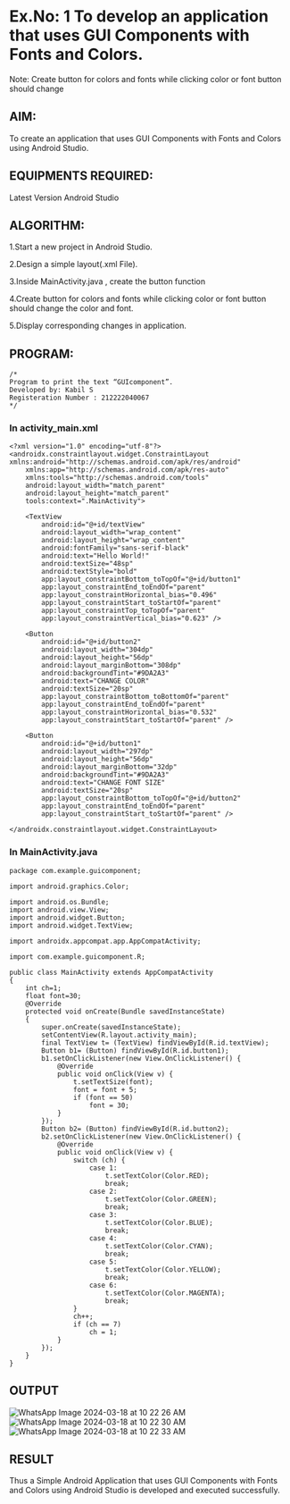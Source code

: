 # Ex.No: 1 To develop an application that uses GUI Components with Fonts and Colors. 
Note: Create button for colors and fonts while clicking color or font button should change 


## AIM:

To create an application that uses GUI Components with Fonts and Colors using Android Studio.

## EQUIPMENTS REQUIRED:

Latest Version Android Studio

## ALGORITHM:
1.Start a new project in Android Studio.

2.Design a simple layout(.xml File).

3.Inside MainActivity.java , create the button function

4.Create button for colors and fonts while clicking color or font button should change the color and font.

5.Display corresponding changes in application.

## PROGRAM:
```
/*
Program to print the text “GUIcomponent”.
Developed by: Kabil S
Registeration Number : 212222040067
*/
```
### In activity_main.xml
```
<?xml version="1.0" encoding="utf-8"?>
<androidx.constraintlayout.widget.ConstraintLayout xmlns:android="http://schemas.android.com/apk/res/android"
    xmlns:app="http://schemas.android.com/apk/res-auto"
    xmlns:tools="http://schemas.android.com/tools"
    android:layout_width="match_parent"
    android:layout_height="match_parent"
    tools:context=".MainActivity">

    <TextView
        android:id="@+id/textView"
        android:layout_width="wrap_content"
        android:layout_height="wrap_content"
        android:fontFamily="sans-serif-black"
        android:text="Hello World!"
        android:textSize="48sp"
        android:textStyle="bold"
        app:layout_constraintBottom_toTopOf="@+id/button1"
        app:layout_constraintEnd_toEndOf="parent"
        app:layout_constraintHorizontal_bias="0.496"
        app:layout_constraintStart_toStartOf="parent"
        app:layout_constraintTop_toTopOf="parent"
        app:layout_constraintVertical_bias="0.623" />

    <Button
        android:id="@+id/button2"
        android:layout_width="304dp"
        android:layout_height="56dp"
        android:layout_marginBottom="308dp"
        android:backgroundTint="#9DA2A3"
        android:text="CHANGE COLOR"
        android:textSize="20sp"
        app:layout_constraintBottom_toBottomOf="parent"
        app:layout_constraintEnd_toEndOf="parent"
        app:layout_constraintHorizontal_bias="0.532"
        app:layout_constraintStart_toStartOf="parent" />

    <Button
        android:id="@+id/button1"
        android:layout_width="297dp"
        android:layout_height="56dp"
        android:layout_marginBottom="32dp"
        android:backgroundTint="#9DA2A3"
        android:text="CHANGE FONT SIZE"
        android:textSize="20sp"
        app:layout_constraintBottom_toTopOf="@+id/button2"
        app:layout_constraintEnd_toEndOf="parent"
        app:layout_constraintStart_toStartOf="parent" />

</androidx.constraintlayout.widget.ConstraintLayout>
```
### In MainActivity.java
```
package com.example.guicomponent;

import android.graphics.Color;

import android.os.Bundle;
import android.view.View;
import android.widget.Button;
import android.widget.TextView;

import androidx.appcompat.app.AppCompatActivity;

import com.example.guicomponent.R;

public class MainActivity extends AppCompatActivity
{
    int ch=1;
    float font=30;
    @Override
    protected void onCreate(Bundle savedInstanceState)
    {
        super.onCreate(savedInstanceState);
        setContentView(R.layout.activity_main);
        final TextView t= (TextView) findViewById(R.id.textView);
        Button b1= (Button) findViewById(R.id.button1);
        b1.setOnClickListener(new View.OnClickListener() {
            @Override
            public void onClick(View v) {
                t.setTextSize(font);
                font = font + 5;
                if (font == 50)
                    font = 30;
            }
        });
        Button b2= (Button) findViewById(R.id.button2);
        b2.setOnClickListener(new View.OnClickListener() {
            @Override
            public void onClick(View v) {
                switch (ch) {
                    case 1:
                        t.setTextColor(Color.RED);
                        break;
                    case 2:
                        t.setTextColor(Color.GREEN);
                        break;
                    case 3:
                        t.setTextColor(Color.BLUE);
                        break;
                    case 4:
                        t.setTextColor(Color.CYAN);
                        break;
                    case 5:
                        t.setTextColor(Color.YELLOW);
                        break;
                    case 6:
                        t.setTextColor(Color.MAGENTA);
                        break;
                }
                ch++;
                if (ch == 7)
                    ch = 1;
            }
        });
    }
}
```
## OUTPUT
![WhatsApp Image 2024-03-18 at 10 22 26 AM](https://github.com/kabilselvam/guicomponents/assets/127846320/ae0fa0e7-400b-4fad-b96e-47457a2894d7)
![WhatsApp Image 2024-03-18 at 10 22 30 AM](https://github.com/kabilselvam/guicomponents/assets/127846320/3ce5a19e-7f16-4a17-b7e7-2f74dd5be63b)
![WhatsApp Image 2024-03-18 at 10 22 33 AM](https://github.com/kabilselvam/guicomponents/assets/127846320/91f4af5c-fa1c-4682-8322-a0ae60edf546)



## RESULT
Thus a Simple Android Application that uses GUI Components with Fonts and Colors using Android Studio is developed and executed successfully.


